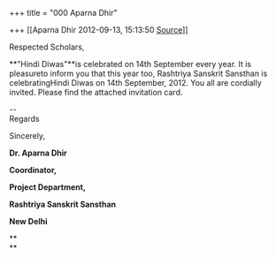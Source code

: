 +++
title = "000 Aparna Dhir"

+++
[[Aparna Dhir	2012-09-13, 15:13:50 [Source](https://groups.google.com/g/bvparishat/c/bNdaG1O_kEs)]]



Respected Scholars,

  

  

**"Hindi Diwas"**is celebrated on 14th September every year. It is pleasureto inform you that this year too, Rashtriya Sanskrit Sansthan is celebratingHindi Diwas on 14th September, 2012. You all are cordially invited. Please find the attached invitation card. 

  

  

  

--  
Regards  
  
Sincerely,  
  
**Dr. Aparna Dhir**

**Coordinator,**

**Project Department,**

**Rashtriya Sanskrit Sansthan**

**New Delhi**

**  
**  
  
  
  

